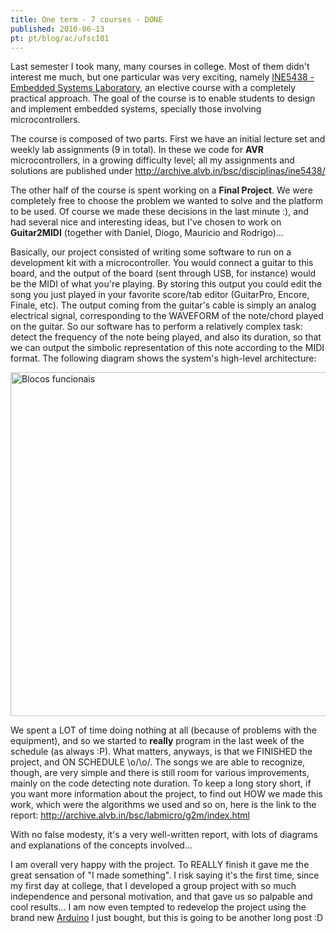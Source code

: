 ```yaml
---
title: One term - 7 courses - DONE
published: 2010-06-13
pt: pt/blog/ac/ufsc101
---
```


Last semester I took many, many courses in college.
Most of them didn't interest me much, but one particular was very exciting,
namely [INE5438 - Embedded Systems Laboratory][1], an elective course with a completely practical approach.
The goal of the course is to enable students to design and implement embedded systems, specially those involving microcontrollers.

The course is composed of two parts.
First we have an initial lecture set and weekly lab assignments (9 in total).
In these we code for **AVR** microcontrollers, in a growing difficulty level;
all my assignments and solutions are published under <http://archive.alvb.in/bsc/disciplinas/ine5438/>

The other half of the course is spent working on a **Final Project**.
We were completely free to choose the problem we wanted to solve and the platform to be used.
Of course we made these decisions in the last minute :), and had several nice and interesting ideas,
but I've chosen to work on **Guitar2MIDI** (together with Daniel, Diogo, Mauricio and Rodrigo)...

Basically, our project consisted of writing some software to run on a development kit with a microcontroller.
You would connect a guitar to this board, and the output of the board (sent through USB, for instance) would be the MIDI of what you're playing.
By storing this output you could edit the song you just played in your favorite score/tab editor (GuitarPro, Encore, Finale, etc).
The output coming from the guitar's cable is simply an analog electrical signal, corresponding to the WAVEFORM of the note/chord played on the guitar.
So our software has to perform a relatively complex task:
detect the frequency of the note being played, and also its duration, so that we can output the simbolic representation of this note according to the MIDI format.
The following diagram shows the system's high-level architecture:

<div id="imgdiv-guitar2midi"><style type="text/css" scoped> #imgdiv-guitar2midi img { width:550px };</style>

 ![Blocos funcionais](http://archive.alvb.in/bsc/labmicro/g2m/blocos_funcionais.png)

</div>

We spent a LOT of time doing nothing at all (because of problems with the equipment),
and so we started to **really** program in the last week of the schedule (as always :P).
What matters, anyways, is that we FINISHED the project, and ON SCHEDULE \\o/\\o/.
The songs we are able to recognize, though, are very simple and there is still room for various improvements, mainly on the code detecting note duration.
To keep a long story short, if you want more information about the project, to find out HOW we made this work, which were the algorithms we used and so on,
here is the link to the report: <http://archive.alvb.in/bsc/labmicro/g2m/index.html>

With no false modesty, it's a very well-written report, with lots of diagrams and explanations of the concepts involved...

I am overall very happy with the project.
To REALLY finish it gave me the great sensation of "I made something".
I risk saying it's the first time, since my first day at college,
that I developed a group project with so much independence and personal motivation, and that gave us so palpable and cool results...
I am now even tempted to redevelop the project using the brand new [Arduíno][2] I just bought, but this is going to be another long post :D

[1]: <http://www.lisha.ufsc.br/teaching/esl/>
[2]: <http://arduino.cc/>
